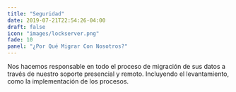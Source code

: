 ```yaml
---
title: "Seguridad"
date: 2019-07-21T22:54:26-04:00
draft: false
icon: "images/lockserver.png"
fade: 10
panel: "¿Por Qué Migrar Con Nosotros?"
---
```

Nos hacemos responsable en todo el proceso de migración de sus datos a través de nuestro soporte presencial y remoto. Incluyendo el levantamiento, como la implementación de los procesos.
